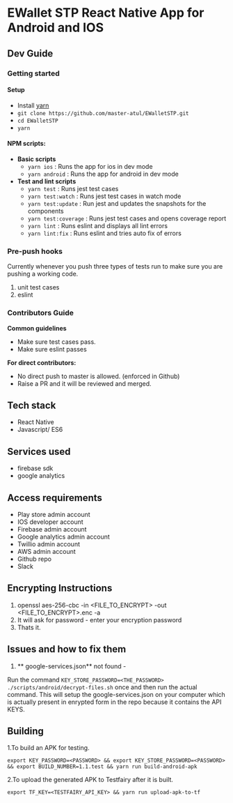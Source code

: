 # EWallet STP React Native App for Android and IOS

## Dev Guide
### Getting started
#### Setup
- Install [yarn](https://yarnpkg.com/en/docs/install)
- `git clone https://github.com/master-atul/EWalletSTP.git`
- `cd EWalletSTP`
- `yarn`


#### NPM scripts:
- **Basic scripts**
  - `yarn ios` : Runs the app for ios in dev mode
  - `yarn android` : Runs the app for android in dev mode
- **Test and lint scripts**
  - `yarn test` : Runs jest test cases
  - `yarn test:watch` : Runs jest test cases in watch mode
  - `yarn test:update` : Run jest and updates the snapshots for the components
  - `yarn test:coverage` : Runs jest test cases and opens coverage report
  - `yarn lint` : Runs eslint and displays all lint errors
  - `yarn lint:fix` : Runs eslint and tries auto fix of errors

### Pre-push hooks
Currently whenever you push three types of tests run to make sure you are pushing a working code.
1. unit test cases
2. eslint


### Contributors Guide
**Common guidelines**
- Make sure test cases pass.
- Make sure eslint passes

**For direct contributors:**
 - No direct push to master is allowed. (enforced in Github)
 - Raise a PR and it will be reviewed and merged.


 ## Tech stack

- React Native
- Javascript/ ES6

## Services used

- firebase sdk
- google analytics

## Access requirements
- Play store admin account
- IOS developer account
- Firebase admin account
- Google analytics admin account
- Twillio admin account
- AWS admin account
- Github repo
- Slack

## Encrypting Instructions

1. openssl aes-256-cbc -in <FILE_TO_ENCRYPT> -out <FILE_TO_ENCRYPT>.enc -a
2. It will ask for password - enter your encryption password
3. Thats it.


## Issues and how to fix them

1. ** google-services.json** not found -

Run the command `KEY_STORE_PASSWORD=<THE_PASSWORD> ./scripts/android/decrypt-files.sh` once
and then run the actual command. This will setup the google-services.json on your computer which is actually present in enrypted form in the repo because it contains the API KEYS.



## Building

1.To build an APK for testing.

`export KEY_PASSWORD=<PASSWORD> && export KEY_STORE_PASSWORD=<PASSWORD> && export BUILD_NUMBER=1.1.test && yarn run build-android-apk`


2.To upload the generated APK to Testfairy after it is built.

`export TF_KEY=<TESTFAIRY_API_KEY> && yarn run upload-apk-to-tf`
